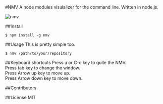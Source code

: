 #NMV
A node modules visulalizer for the command line. Written in node.js.

![nmv](https://raw.githubusercontent.com/mgoldchild/nmv/master/img/nmv.png)

##Install
```
$ npm install -g nmv
```

##Usage
This is pretty simple too.
```
$ nmv /path/to/your/repository
```

##Keyboard shortcuts
Press u or C-c key to quite the NMV.  
Press tab key to change the window.  
Press Arrow up key to move up.  
Press Arrow down key to move down. 

##Contributors


##License
MIT
